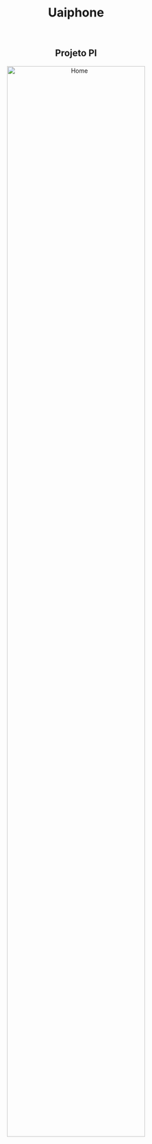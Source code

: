 <h1 align="center">Uaiphone</h1>
<br><h2 align="center">Projeto PI</h2>
<div align="center">
<img width="80%" alt="Home" src="https://user-images.githubusercontent.com/95445253/168498750-37431c20-b743-4748-8744-0628be78d1d4.png">
</div>
